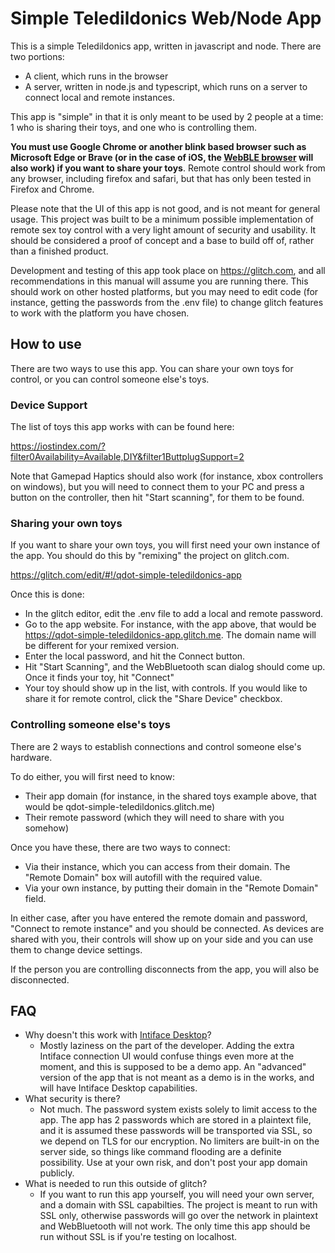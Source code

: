 # Simple Teledildonics Web/Node App

This is a simple Teledildonics app, written in javascript and node. There are
two portions:

- A client, which runs in the browser
- A server, written in node.js and typescript, which runs on a server to connect
  local and remote instances.

This app is "simple" in that it is only meant to be used by 2 people at a time:
1 who is sharing their toys, and one who is controlling them.

**You must use Google Chrome or another blink based browser such as Microsoft
Edge or Brave (or in the case of iOS, the [WebBLE
browser](https://apps.apple.com/us/app/webble/id1193531073) will also work) if
you want to share your toys**. Remote control should work from any browser,
including firefox and safari, but that has only been tested in Firefox and
Chrome.

Please note that the UI of this app is not good, and is not meant for general
usage. This project was built to be a minimum possible implementation of remote
sex toy control with a very light amount of security and usability. It should be
considered a proof of concept and a base to build off of, rather than a finished
product.

Development and testing of this app took place on https://glitch.com, and all
recommendations in this manual will assume you are running there. This should
work on other hosted platforms, but you may need to edit code (for instance,
getting the passwords from the .env file) to change glitch features to work with
the platform you have chosen.

## How to use

There are two ways to use this app. You can share your own toys for control, or
you can control someone else's toys.

### Device Support

The list of toys this app works with can be found here:

https://iostindex.com/?filter0Availability=Available,DIY&filter1ButtplugSupport=2

Note that Gamepad Haptics should also work (for instance, xbox controllers on
windows), but you will need to connect them to your PC and press a button on the
controller, then hit "Start scanning", for them to be found.

### Sharing your own toys

If you want to share your own toys, you will first need your own instance of the
app. You should do this by "remixing" the project on glitch.com.

https://glitch.com/edit/#!/qdot-simple-teledildonics-app

Once this is done:

- In the glitch editor, edit the .env file to add a local and remote password.
- Go to the app website. For instance, with the app above, that would be
  https://qdot-simple-teledildonics-app.glitch.me. The domain name will be
  different for your remixed version.
- Enter the local password, and hit the Connect button.
- Hit "Start Scanning", and the WebBluetooth scan dialog should come up. Once it
  finds your toy, hit "Connect"
- Your toy should show up in the list, with controls. If you would like to share
  it for remote control, click the "Share Device" checkbox.

### Controlling someone else's toys

There are 2 ways to establish connections and control someone else's hardware.

To do either, you will first need to know:

- Their app domain (for instance, in the shared toys example above, that would
  be qdot-simple-teledildonics.glitch.me)
- Their remote password (which they will need to share with you somehow)

Once you have these, there are two ways to connect:

- Via their instance, which you can access from their domain. The "Remote
  Domain" box will autofill with the required value.
- Via your own instance, by putting their domain in the "Remote Domain" field.

In either case, after you have entered the remote domain and password, "Connect
to remote instance" and you should be connected. As devices are shared with you,
their controls will show up on your side and you can use them to change device
settings.

If the person you are controlling disconnects from the app, you will also be
disconnected.

## FAQ

- Why doesn't this work with [Intiface Desktop](https://intiface.com/desktop)?
  - Mostly laziness on the part of the developer. Adding the extra Intiface
    connection UI would confuse things even more at the moment, and this is
    supposed to be a demo app. An "advanced" version of the app that is not
    meant as a demo is in the works, and will have Intiface Desktop
    capabilities.
- What security is there?
  - Not much. The password system exists solely to limit access to the app. The
    app has 2 passwords which are stored in a plaintext file, and it is assumed
    these passwords will be transported via SSL, so we depend on TLS for our
    encryption. No limiters are built-in on the server side, so things like
    command flooding are a definite possibility. Use at your own risk, and don't
    post your app domain publicly.
- What is needed to run this outside of glitch?
  - If you want to run this app yourself, you will need your own server, and a
    domain with SSL capabilties. The project is meant to run with SSL only,
    otherwise passwords will go over the network in plaintext and WebBluetooth
    will not work. The only time this app should be run without SSL is if you're
    testing on localhost.